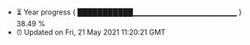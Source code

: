 - ⏳ Year progress { ███████████▁▁▁▁▁▁▁▁▁▁▁▁▁▁▁▁▁▁▁ } 38.49 %
- ⏰ Updated on Fri, 21 May 2021 11:20:21 GMT

